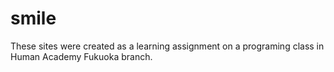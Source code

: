 # smile
These sites were created as a learning assignment on a programing class in Human Academy Fukuoka branch.
